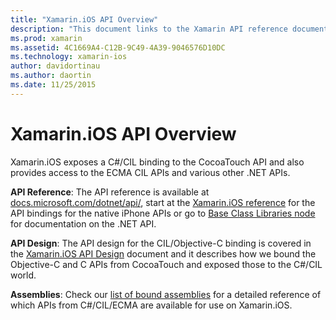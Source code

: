 ```yaml
---
title: "Xamarin.iOS API Overview"
description: "This document links to the Xamarin API reference documentation, a guide that describes the Xamarin.iOS API design, and a list of assemblies that are available for use in Xamarin development."
ms.prod: xamarin
ms.assetid: 4C1669A4-C12B-9C49-4A39-9046576D10DC
ms.technology: xamarin-ios
author: davidortinau
ms.author: daortin
ms.date: 11/25/2015
---
```


# Xamarin.iOS API Overview

Xamarin.iOS exposes a C#/CIL binding to the CocoaTouch API and also provides
access to the ECMA CIL APIs and various other .NET APIs.

 **API Reference**: The API reference is available at [docs.microsoft.com/dotnet/api/](/dotnet/api/), start at the [Xamarin.iOS reference](/dotnet/api/?view=xamarin-ios-sdk-12) for the API bindings for the native iPhone
APIs or go to [Base Class Libraries node](/dotnet/api/?view=xamarinios-10.8) for documentation on the .NET API.

 **API Design**: The API design for the CIL/Objective-C binding
is covered in the [Xamarin.iOS API Design](~/ios/internals/api-design/index.md) document and it describes how we bound the Objective-C and C APIs
from CocoaTouch and exposed those to the C#/CIL world.

 **Assemblies**: Check our [list of bound assemblies](~/cross-platform/internals/available-assemblies.md) for a detailed
reference of which APIs from C#/CIL/ECMA are available for use on Xamarin.iOS.